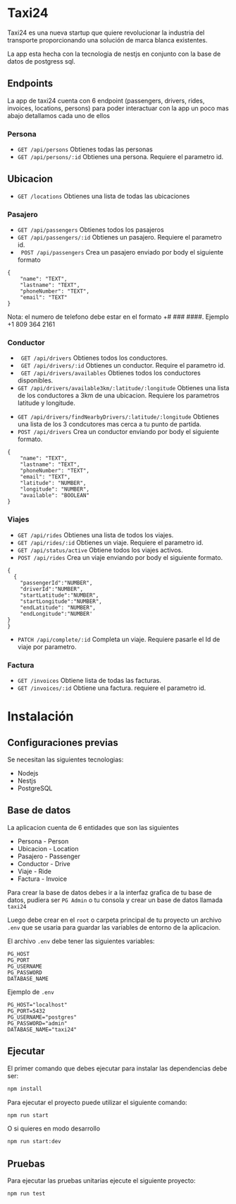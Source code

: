 # Taxi24

Taxi24 es una nueva startup que quiere revolucionar la industria del transporte proporcionando
una solución de marca blanca existentes.

La app esta hecha con la tecnologia de nestjs en conjunto con la base de datos de postgress sql.

## Endpoints

La app de taxi24 cuenta con 6 endpoint (passengers, drivers, rides, invoices, locations, persons) para poder interactuar con la app un poco mas abajo detallamos cada uno de ellos

### Persona

- `GET /api/persons` Obtienes todas las personas
- `GET /api/persons/:id` Obtienes una persona. Requiere el parametro id.

## Ubicacion

- `GET /locations` Obtienes una lista de todas las ubicaciones

### Pasajero

- `GET /api/passengers` Obtienes todos los pasajeros
- `GET /api/passengers/:id` Obtienes un pasajero. Requiere el parametro id.
- ` POST /api/passengers` Crea un pasajero enviado por body el siguiente formato

```
{
    "name": "TEXT",
    "lastname": "TEXT",
    "phoneNumber": "TEXT",
    "email": "TEXT"
}
```

Nota: el numero de telefono debe estar en el formato +# ### ####. Ejemplo +1 809 364 2161

### Conductor

- ` GET /api/drivers` Obtienes todos los conductores.
- ` GET /api/drivers/:id` Obtienes un conductor. Require el parametro id.
- ` GET /api/drivers/availables` Obtienes todos los conductores disponibles.
- `GET /api/drivers/available3km/:latitude/:longitude` Obtienes una lista de los conductores a 3km de una ubicacion. Requiere los parametros latitude y longitude.

* `GET /api/drivers/findNearbyDrivers/:latitude/:longitude` Obtienes una lista de los 3 condcutores mas cerca a tu punto de partida.
* `POST /api/drivers` Crea un conductor enviando por body el siguiente formato.

```
{
    "name": "TEXT",
    "lastname": "TEXT",
    "phoneNumber": "TEXT",
    "email": "TEXT",
    "latitude": "NUMBER",
    "longitude": "NUMBER",
    "available": "BOOLEAN"
}
```

### Viajes

- `GET /api/rides` Obtienes una lista de todos los viajes.
- `GET /api/rides/:id` Obtienes un viaje. Requiere el parametro id.
- `GET /api/status/active` Obtiene todos los viajes activos.
- `POST /api/rides` Crea un viaje enviando por body el siguiente formato.

```
{
  {
    "passengerId":"NUMBER",
    "driverId":"NUMBER",
    "startLatitude":"NUMBER",
    "startLongitude":"NUMBER",
    "endLatitude": "NUMBER",
    "endLongitude":"NUMBER'
}
}
```

- `PATCH /api/complete/:id` Completa un viaje. Requiere pasarle el Id de viaje por parametro.

### Factura

- `GET /invoices` Obtiene lista de todas las facturas.
- `GET /invoices/:id` Obtiene una factura. requiere el parametro id.

# Instalación

## Configuraciones previas

Se necesitan las siguientes tecnologias:

- Nodejs
- Nestjs
- PostgreSQL

## Base de datos

La aplicacion cuenta de 6 entidades que son las siguientes

- Persona - Person
- Ubicacion - Location
- Pasajero - Passenger
- Conductor - Drive
- Viaje - Ride
- Factura - Invoice

Para crear la base de datos debes ir a la interfaz grafica de tu base de datos, pudiera ser `PG Admin` o tu consola y crear un base de datos llamada `taxi24`

Luego debe crear en el `root` o carpeta principal de tu proyecto un archivo `.env` que se usaria para guardar las variables de entorno de la aplicacion.

El archivo `.env` debe tener las siguientes variables:

```
PG_HOST
PG_PORT
PG_USERNAME
PG_PASSWORD
DATABASE_NAME
```

Ejemplo de `.env`

```
PG_HOST="localhost"
PG_PORT=5432
PG_USERNAME="postgres"
PG_PASSWORD="admin"
DATABASE_NAME="taxi24"
```

## Ejecutar

El primer comando que debes ejecutar para instalar las dependencias debe ser:

```bash
npm install
```

Para ejecutar el proyecto puede utilizar el siguiente comando:

```bash
npm run start

```

O si quieres en modo desarrollo

```bash
npm run start:dev
```

## Pruebas

Para ejecutar las pruebas unitarias ejecute el siguiente proyecto:

```bash
npm run test
```
